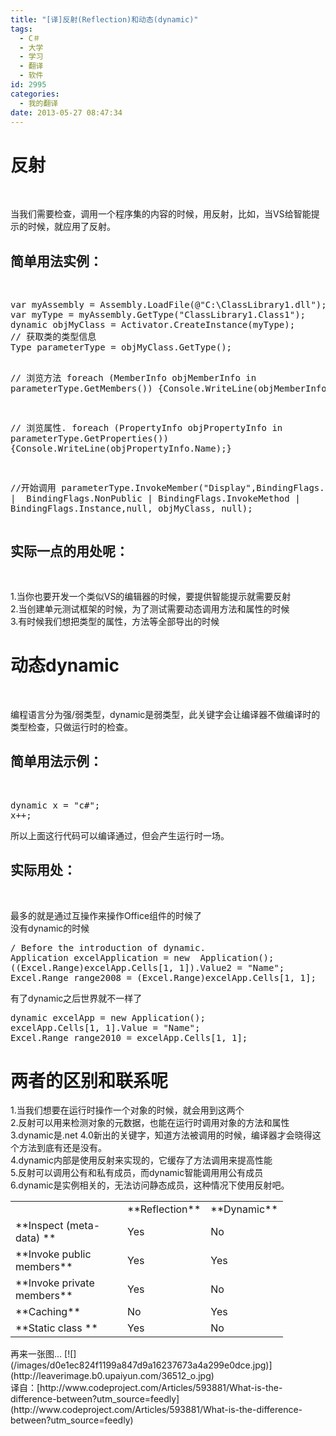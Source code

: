 ```yaml
---
title: "[译]反射(Reflection)和动态(dynamic)"
tags:
  - C＃
  - 大学
  - 学习
  - 翻译
  - 软件
id: 2995
categories:
  - 我的翻译
date: 2013-05-27 08:47:34
---
```


# 反射

&nbsp;
<div>当我们需要检查，调用一个程序集的内容的时候，用反射，比如，当VS给智能提示的时候，就应用了反射。</div>
<div></div>
<div></div>

## 简单用法实例：

&nbsp;
<div>
<pre class="lang:default decode:true">var myAssembly = Assembly.LoadFile(@"C:\ClassLibrary1.dll");
var myType = myAssembly.GetType("ClassLibrary1.Class1");
dynamic objMyClass = Activator.CreateInstance(myType);
// 获取类的类型信息
Type parameterType = objMyClass.GetType();

// 浏览方法
foreach (MemberInfo objMemberInfo in parameterType.GetMembers())
{Console.WriteLine(objMemberInfo.Name);}

// 浏览属性.
foreach (PropertyInfo objPropertyInfo in parameterType.GetProperties())
{Console.WriteLine(objPropertyInfo.Name);}

//开始调用
parameterType.InvokeMember("Display",BindingFlags.Public | 
BindingFlags.NonPublic | BindingFlags.InvokeMethod | 
BindingFlags.Instance,null, objMyClass, null);</pre>
</div>
<div></div>
<div></div>

## 实际一点的用处呢：

&nbsp;
<div>1.当你也要开发一个类似VS的编辑器的时候，要提供智能提示就需要反射</div>
<div>2.当创建单元测试框架的时候，为了测试需要动态调用方法和属性的时候</div>
<div>3.有时候我们想把类型的属性，方法等全部导出的时候</div>
<div></div>
<div></div>

# 动态dynamic

&nbsp;
<div>编程语言分为强/弱类型，dynamic是弱类型，此关键字会让编译器不做编译时的类型检查，只做运行时的检查。</div>
<div></div>
<div></div>

## 简单用法示例：

&nbsp;
<div>
<pre lang="cs">dynamic x = "c#";
x++;</pre>
</div>
<div>所以上面这行代码可以编译通过，但会产生运行时一场。</div>
<div></div>
<div></div>

## 实际用处：

&nbsp;
<div>最多的就是通过互操作来操作Office组件的时候了</div>
<div>没有dynamic的时候</div>
<div>
<pre lang="cs">/ Before the introduction of dynamic.
Application excelApplication = new  Application();
((Excel.Range)excelApp.Cells[1, 1]).Value2 = "Name";
Excel.Range range2008 = (Excel.Range)excelApp.Cells[1, 1];</pre>
</div>
<div>有了dynamic之后世界就不一样了</div>
<div>
<pre lang="cs">dynamic excelApp = new Application();
excelApp.Cells[1, 1].Value = "Name";
Excel.Range range2010 = excelApp.Cells[1, 1];</pre>
</div>
<div></div>

# 两者的区别和联系呢

<div></div>
<div></div>
<div>1.当我们想要在运行时操作一个对象的时候，就会用到这两个</div>
<div>2.反射可以用来检测对象的元数据，也能在运行时调用对象的方法和属性</div>
<div>3.dynamic是.net 4.0新出的关键字，知道方法被调用的时候，编译器才会晓得这个方法到底有还是没有。</div>
<div>4.dynamic内部是使用反射来实现的，它缓存了方法调用来提高性能</div>
<div>5.反射可以调用公有和私有成员，而dynamic智能调用用公有成员</div>
<div>6.dynamic是实例相关的，无法访问静态成员，这种情况下使用反射吧。</div>
<div></div>
<div></div>
<div>
<table>
<tbody>
<tr>
<td width="163"></td>
<td width="68">**Reflection**</td>
<td>**Dynamic**</td>
</tr>
<tr>
<td width="163">**Inspect (meta-data) **</td>
<td width="68">Yes</td>
<td>No</td>
</tr>
<tr>
<td width="163">**Invoke public members**</td>
<td width="68">Yes</td>
<td>Yes</td>
</tr>
<tr>
<td width="163">**Invoke private members**</td>
<td width="68">Yes</td>
<td>No</td>
</tr>
<tr>
<td width="163">**Caching**</td>
<td width="68">No</td>
<td>Yes</td>
</tr>
<tr>
<td width="163">**Static class **</td>
<td width="68">Yes</td>
<td>No</td>
</tr>
</tbody>
</table>
再来一张图...
[![](/images/d0e1ec824f1199a847d9a16237673a4a299e0dce.jpg)](http://leaverimage.b0.upaiyun.com/36512_o.jpg)

</div>
<div></div>
<div>译自：[http://www.codeproject.com/Articles/593881/What-is-the-difference-between?utm_source=feedly](http://www.codeproject.com/Articles/593881/What-is-the-difference-between?utm_source=feedly)</div>
<div></div>